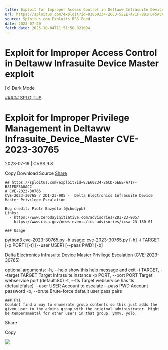 ```yaml
---
title: Exploit for Improper Access Control in Deltaww Infrasuite Device Master exploit
url: https://sploitus.com/exploit?id=83E60234-26CD-5EEE-A71F-B81FDF5A8ACC&utm_source=rss&utm_medium=rss
source: Sploitus.com Exploits RSS Feed
date: 2023-07-20
fetch_date: 2025-10-04T11:51:58.021094
---
```


# Exploit for Improper Access Control in Deltaww Infrasuite Device Master exploit

[x]
Dark Mode

[##### SPLOITUS](/)

# Exploit for Improper Privilege Management in Deltaww Infrasuite\_Device\_Master CVE-2023-30765

2023-07-19 | CVSS 9.8

Copy
Download
Source
[Share](#share-url)

```
## https://sploitus.com/exploit?id=83E60234-26CD-5EEE-A71F-B81FDF5A8ACC
# CVE-2023-30765
CVE-2023-30765 / ZDI-23-905 -  Delta Electronics Infrasuite Device Master Privilege Escalation

Bug credit: Piotr Bazydlo (@chudypb)
Links:
  - https://www.zerodayinitiative.com/advisories/ZDI-23-905/
  - https://www.cisa.gov/news-events/ics-advisories/icsa-23-180-01

### Usage
```
python3 cve-2023-30765.py -h
usage: cve-2023-30765.py [-h] -i TARGET [-p PORT] [-t] [--user USER] [--pass PWD] [-b]

Delta Electronics Infrasuite Device Master Privilege Escalation (CVE-2023-30765)

optional arguments:
  -h, --help            show this help message and exit
  -i TARGET, --target TARGET
                        Target Infrasuite instance
  -p PORT, --port PORT  Target webservice port (default:80)
  -t, --tls             Target webservice has tls (default:false)
  --user USER           Account to escalate
  --pass PWD            Account password
  -b, --brute           Brute-force default user:pass pairs
```
### FYI
Couldnt find a way to enumerate group contents so this just adds the given user to the admins group with the original administrator. Might be temperamental for other users in that group. ymmv, yolo.
```

Share

Copy

![](https://mc.yandex.ru/watch/54912310)